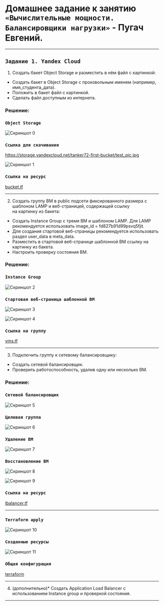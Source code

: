 # Домашнее задание к занятию `«Вычислительные мощности. Балансировщики нагрузки»` - Пугач Евгений.


---

## `Задание 1. Yandex Cloud`

1. Создать бакет Object Storage и разместить в нём файл с картинкой:
- Создать бакет в Object Storage с произвольным именем (например, имя_студента_дата).
- Положить в бакет файл с картинкой.
- Сделать файл доступным из интернета.

### Решение: 

### `Object Storage`

![Скриншот 0](https://github.com/PugachEV72/Images/blob/master/2024-05-25_00-48-45.png)

### `Ссылка для скачивания`

https://storage.yandexcloud.net/tanker72-first-bucket/test_pic.jpg

![Скриншот 1](https://github.com/PugachEV72/Images/blob/master/2024-05-25_01-31-10.png)

### `Ссылка на ресурс`

[bucket.tf](https://github.com/PugachEV72/clopro-homeworks-15.2/blob/main/terraform_vms/bucket.tf)

---

2. Создать группу ВМ в public подсети фиксированного размера с шаблоном LAMP и веб-страницей, содержащей ссылку  
   на картинку из бакета:
- Создать Instance Group с тремя ВМ и шаблоном LAMP. Для LAMP рекомендуется использовать image_id = fd827b91d99psvq5fjit.
- Для создания стартовой веб-страницы рекомендуется использовать раздел user_data в meta_data.
- Разместить в стартовой веб-странице шаблонной ВМ ссылку на картинку из бакета.
- Настроить проверку состояния ВМ.

### Решение:

### `Instance Group`

![Скриншот 2](https://github.com/PugachEV72/Images/blob/master/2024-05-25_00-43-36.png)

### `Стартовая веб-страница шаблонной ВМ`

![Скриншот 3](https://github.com/PugachEV72/Images/blob/master/2024-05-25_01-04-18.png)

![Скриншот 4](https://github.com/PugachEV72/Images/blob/master/2024-05-25_01-27-57.png)

### `Ссылка на группу`

[vms.tf](https://github.com/PugachEV72/clopro-homeworks-15.2/blob/main/terraform_vms/vms.tf)

---

3. Подключить группу к сетевому балансировщику:
- Создать сетевой балансировщик.
- Проверить работоспособность, удалив одну или несколько ВМ.

### Решение:

### `Сетевой балансировщик`

![Скриншот 5](https://github.com/PugachEV72/Images/blob/master/2024-05-25_00-58-58.png)

### `Целевая группа`

![Скриншот 6](https://github.com/PugachEV72/Images/blob/master/2024-05-25_00-59-16.png)

### `Удаление ВМ`

![Скриншот 7](https://github.com/PugachEV72/Images/blob/master/2024-05-25_01-07-24.png)

### `Восстановление ВМ`

![Скриншот 8](https://github.com/PugachEV72/Images/blob/master/2024-05-25_01-13-39.png)

![Скриншот 9](https://github.com/PugachEV72/Images/blob/master/2024-05-25_01-18-10.png)

### `Ссылка на ресурс`

[lbalancer.tf](https://github.com/PugachEV72/clopro-homeworks-15.2/blob/main/terraform_vms/lbalancer.tf)
 
---

### `Terraform apply`

![Скриншот 10](https://github.com/PugachEV72/Images/blob/master/2024-05-25_00-39-39.png)

### `Созданные ресурсы`

![Скриншот 11](https://github.com/PugachEV72/Images/blob/master/2024-05-25_00-46-48.png)

### `Общая конфигурация`

[terraform](https://github.com/PugachEV72/clopro-homeworks-15.2/tree/main/terraform_vms)

---

4. (дополнительно)* Создать Application Load Balancer с использованием Instance group и проверкой состояния.

---






